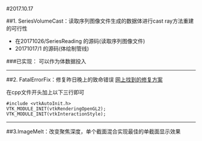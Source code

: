 #2017.10.17

##1. SeriesVolumeCast：读取序列图像文件生成的数据体进行cast ray方法重建的可行性
* 在20171026/SeriesReading 的源码(读取序列图像文件)
* 20171017/1 的源码(体绘制管线)

###已实现：
可以作为体数据投入

---
##2. FatalErrorFix：修复昨日晚上的致命错误
[网上找到的修复方案](http://blog.csdn.net/wokaowokaowokao12345/article/details/51096887)

在cpp文件开头加上以下三行即可
```
#include <vtkAutoInit.h>
VTK_MODULE_INIT(vtkRenderingOpenGL2);
VTK_MODULE_INIT(vtkInteractionStyle);
```

---
##3.ImageMelt：改变聚焦深度，单个截面混合实现最佳的单截面显示效果
